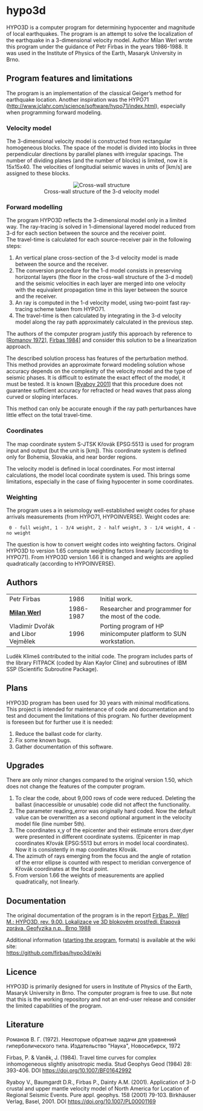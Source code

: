 
# hypo3d
HYPO3D is a computer program for determining hypocenter and magnitude of local earthquakes.
The program is an attempt to solve the localization of the earthquake in a 3-dimensional velocity model.
Author Milan Werl wrote this program under the guidance of Petr Firbas in the years 1986-1988.
It was used in the Institute of Physics of the Earth, Masaryk University in Brno.

## Program features and limitations

The program is an implementation of the classical Geiger’s method for earthquake location.
Another inspiration was the HYPO71 (http://www.jclahr.com/science/software/hypo71/index.html),
especially when programming forward modeling.

### Velocity model
The 3-dimensional velocity model is constructed from rectangular homogeneous blocks.
The space of the model is divided into blocks in three perpendicular directions by parallel planes with irregular spacings.
The number of dividing planes (and the number of blocks) is limited, now it is 15x15x40.
The velocities of longitudial seismic waves in units of [km/s] are assigned to these blocks.

<p align="center">
<img src="doc/img/panelak.png" alt="Cross-wall structure" style="max-width:35%;" />
<br>
Cross-wall structure of the 3-d velocity model
</p>

### Forward modelling
The program HYPO3D reflects the 3-dimensional model only in a limited way.
The ray-tracing is solved in 1-dimensional layered model reduced from 3-d for each section 
between the source and the receiver point.   
The travel-time is calculated for each source-receiver pair in the following steps:  
1) An vertical plane cross-section of the 3-d velocity model is made between the source and the receiver.  
2) The conversion procedure for the 1-d model consists in preserving horizontal layers (the floor in the cross-wall structure of the 3-d model) and the seismic velocities in each layer are merged into one velocity with the equivalent propagation time in this layer between the source and the receiver.   
3) An ray is computed in the 1-d velocity model, using two-point fast ray-tracing scheme taken from HYPO71.   
4) The travel-time is then calculated by integrating in the 3-d velocity model along the ray path approximately calculated in the previous step.

The authors of the computer program justify this approach by reference to [[Romanov 1972](#romanov1972)],
[Firbas 1984](#firbas1984)] and consider this solution to be a linearization approach.

The described solution process has features of the perturbation method.
This method provides an approximate forward modeling solution whose accuracy depends on the complexity of the velocity model and the type of seismic phases. 
It is difficult to estimate the exact effect of the model, it must be tested.
It is known [[Ryaboy 2001](#ryaboy2001)] that this procedure does not guarantee sufficient accuracy 
for refracted or head waves that pass along curved or sloping interfaces.
<!-- [[Ryaboy 2001](#ryaboy2001)] writes that
the linearization approach, which can be successfully applied in seismic tomography,
is not directly applicable to our problem because it does not guarantee the accuracy needed for regional phases,
whose ray paths are passing close to the curved surface. -->


This method can only be accurate enough if the ray path perturbances have little effect on the total travel-time.


### Coordinates
The map coordinate system S-JTSK Křovák EPSG:5513 is used for program input and output
(but the unit is [km]).
This coordinate system is defined only for Bohemia, Slovakia, and near border regions.

The velocity model is defined in local coordinates.
For most internal calculations, the model local coordinate system is used.
This brings some limitations, especially in the case of fixing hypocenter in some coordinates.

### Weighting
The program uses a in seismology well-established weight codes for phase arrivals measurements
(from HYPO71, HYPOINVERSE).
Weight codes are:
```
 0 - full weight, 1 - 3/4 weight, 2 - half weight, 3 - 1/4 weight, 4 - no weight
```
The question is how to convert weight codes into weighting factors. 
Original HYPO3D to version 1.65 compute weighting factors linearly (according to HYPO71). 
From HYPO3D version 1.66 it is changed and weights are applied quadratically (according to HYPOINVERSE).

## Authors

| | | |
|-|-|-|
|   Petr Firbas   | 1986 | Initial work. |
| [**Milan Werl**](https://cz.linkedin.com/in/milan-werl-a174357?trk=org-employees_mini-profile_cta) | 1986-1987 | Researcher and programmer for the most of the code. |
| Vladimír Dvořák and Libor Vejmělek | 1996 | Porting program of HP minicomputer platform to SUN workstation. |

Luděk Klimeš contributed to the initial code.
The program includes parts of the library FITPACK (coded by Alan Kaylor Cline) and
subroutines of IBM SSP (Scientific Subroutine Package).

## Plans
HYPO3D program has been used for 30 years with minimal modifications. 
This project is intended for maintenance of code and documentation and
to test and document the limitations of this program.
No further development is foreseen but for further use it is needed:

1. Reduce the ballast code for clarity.
1. Fix some known bugs.
1. Gather documentation of this software.

## Upgrades

There are only minor changes compared to the original version 1.50, 
which does not change the features of the computer program.

1. To clear the code, about 9,000 rows of code were reduced.
   Deleting the ballast (inaccessible or unusable) code 
   did not affect the functionality.
2. The parameter reading_error was originally hard coded.
   Now the default value can be overwritten
   as a second optional argument in the velocity model file (line number 5th).
3. The coordinates x,y of the epicenter and their estimate errors dxer,dyer
   were presented in different coordinate systems.
   (Epicenter in map coordinates Křovák EPSG:5513 but errors in model local coordinates).
   Now it is consistently in map coordinates Křovák.  
4. The azimuth of rays emerging from the focus and the angle
   of rotation of the error ellipse is counted with respect
   to meridian convergence of Křovák coordinates at the focal point.
5. From version 1.66 the weights of measurements are applied quadratically, not linearly.

## Documentation

The original documentation of the program is in the report
[Firbas P., Werl M.: HYPO3D, rev. 9.00. Lokalizace ve 3D blokovém prostředí. Etapová zpráva. Geofyzika n.p., Brno 1988](https://github.com/firbas/hypo3d/blob/master/doc/hypo3d_Werl.pdf)

Additional information
([starting the program](https://github.com/firbas/hypo3d/wiki#starting-the-hypo3d-program), formats)
is available at the wiki site:   
https://github.com/firbas/hypo3d/wiki

## Licence
HYPO3D is primarily designed for users in Institute of Physics of the Earth, Masaryk University in Brno.
The computer program is free to use. 
But note that this is the working repository and not an end-user release
and consider the limited capabilities of the program.

## Literature

<a name="romanov1972"></a>Романов В. Г. (1972). Некоторые обратные задачи для уравнений гиперболического типа. Издательство "Наукa", Новосибирск, 1972

<a name="firbas1984"></a>Firbas, P. & Vaněk, J. (1984). Travel time curves for complex inhomogeneous slightly anisotropic media. Stud Geophys Geod (1984) 28: 393-406.
DOI https://doi.org/10.1007/BF01642992

<a name="ryaboy2001"></a>Ryaboy V., Baumgardt D.R., Firbas P., Dainty A.M. (2001). Application of 3-D crustal and upper mantle velocity model of North America for Location of Regional Seismic Events. Pure appl. geophys. 158 (2001) 79-103. Birkhäuser Verlag, Basel, 2001.
DOI https://doi.org/10.1007/PL00001169


